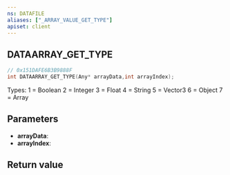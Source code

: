 ```yaml
---
ns: DATAFILE
aliases: ["_ARRAY_VALUE_GET_TYPE"]
apiset: client
---
```

## DATAARRAY_GET_TYPE

```c
// 0x151DAFE6B3B9888F
int DATAARRAY_GET_TYPE(Any* arrayData,int arrayIndex);
```

Types:
1 = Boolean
2 = Integer
3 = Float
4 = String
5 = Vector3
6 = Object
7 = Array

## Parameters
* **arrayData**:
* **arrayIndex**:

## Return value